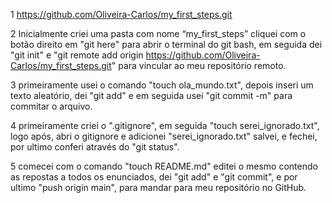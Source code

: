 1 https://github.com/Oliveira-Carlos/my_first_steps.git

2 Inicialmente criei uma pasta com nome “my_first_steps” cliquei com o botão direito em "git here" para abrir o terminal do git bash, em seguida dei "git init" e "git remote add origin https://github.com/Oliveira-Carlos/my_first_steps.git" para vincular ao meu repositório remoto.

3 primeiramente usei o comando "touch ola_mundo.txt", depois inseri um texto aleatório, dei "git add" e em seguida usei "git commit -m" para commitar o arquivo.

4 primeiramente criei o ".gitignore", em seguida "touch serei_ignorado.txt", logo após, abri o gitignore e adicionei "serei_ignorado.txt" salvei, e fechei, por ultimo conferi através do "git status".

5 comecei com o comando "touch README.md" editei o mesmo contendo as repostas a todos os enunciados, dei "git add" e "git commit", e por ultimo "push origin main", para mandar para meu repositório no GitHub.